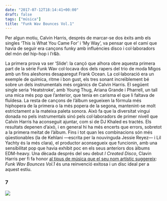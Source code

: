```yaml
---
date: "2017-07-12T18:14:41+00:00"
draft: false
tags: ["música"]
title: "Funk Wav Bounces Vol.1"
---
```

Per algun motiu, Calvin Harris, després de marcar-se dos èxits amb els singles ‘This is What You Came For’ i ‘My Way’, va pensar que el camí que havia de seguir era cançons funky amb influències disco i col·laboradors del món del hip-hop i l’r&b.<!-- more -->

La primera prova va ser ‘Slide’: la cançó que alhora obre aquesta primera part de la sèrie Funk Wav col·locava dos dels rapers del trio de moda Migos amb un fins aleshores desaparegut Frank Ocean. La col·laboració era un exemple de química, ritme i bon gust, els tres sonant increïblement bé sobre un dels instrumentals més orgànics de Calvin Harris. El següent single seria ‘Heatstroke’, amb Young Thug, Ariana Grande i Pharrell, un tall una mica més pop que l’anterior, que tenia en carisma el que li faltava de fluïdesa. La resta de cançons de l’àlbum segueixen la fórmula més hiphopera de la primera o la més popera de la segona, mantenint-se molt estrictament a la mateixa paleta sonora. Això fa que la diversitat vingui donada no pels instrumentals sinó pels col·laboradors de primer nivell que Calvin Harris ha aconseguit ajuntar, com si de DJ Khaled es tractés. Els resultats depenen d’això, i en general hi ha més encerts que errors, sobretot a la primera meitat de l’àlbum. Fins i tot quan les combinacions són més qüestionables (la de Kehlani —escrita per la nouvinguda Jessie Reyez— i Lil Yachty és la més clara), el productor aconsegueix que funcionin, amb una sensibilitat pop que havia exhibit poc en els seus anteriors dos àlbums EDM-heavy. Una dècada després del seu debut *I Created Disco*, Clavin Harris per fi fa honor [al tipus de música que el seu nom artístic suggereix](https://www.bustle.com/articles/148270-why-does-calvin-harris-use-a-stage-name-the-story-behind-adam-wiles-moniker): *Funk Wav Bounces Vol.1* és una reinvenció exitosa i un disc ideal per a aquest estiu.

### 7

<img id="splashFade" src="https://68.media.tumblr.com/f85f25bbe8d7de4549e1e921586e9b6e/tumblr_ot8pcunpvJ1u00ofno1_1280.png">